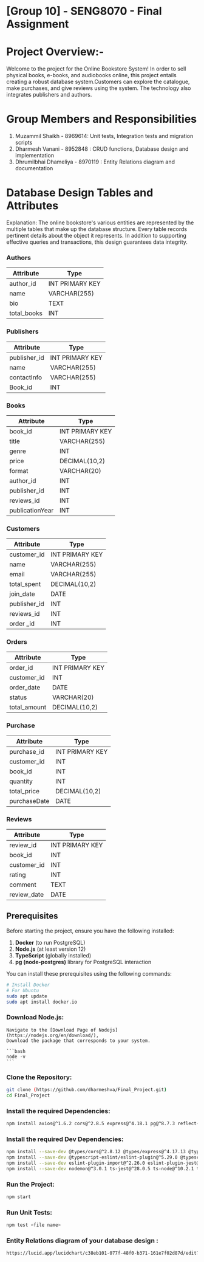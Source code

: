 # [Group 10] - SENG8070 - Final Assignment

# Project Overview:-
Welcome to the project for the Online Bookstore System! In order to sell physical books, e-books, and audiobooks online, this project entails creating a robust database system.Customers can explore the catalogue, make purchases, and give reviews using the system. The technology also integrates publishers and authors.

# Group Members and Responsibilities

1. Muzammil Shaikh - 8969614: Unit tests, Integration tests and migration scripts
2. Dharmesh Vanani - 8952848 : CRUD functions, Database design and implementation 
3. Dhrumilbhai Dhameliya - 8970119 : Entity Relations diagram and documentation

# Database Design Tables and Attributes
Explanation:
    The online bookstore's various entities are represented by the multiple tables that make up the database structure. Every table records pertinent details about the object it represents.
In addition to supporting effective queries and transactions, this design guarantees data integrity.

### Authors
| Attribute   | Type          |
|-------------|---------------|
| author_id   | INT PRIMARY KEY |
| name        | VARCHAR(255)  |
| bio         | TEXT          |
| total_books | INT           |

### Publishers
| Attribute     | Type          |
|---------------|---------------|
| publisher_id  | INT PRIMARY KEY |
| name          | VARCHAR(255)  |
| contactInfo   | VARCHAR(255)  |
| Book_id       | INT           |

### Books
| Attribute       | Type            |
|-----------------|-----------------|
| book_id         | INT PRIMARY KEY |
| title           | VARCHAR(255)    |
| genre           | INT             |
| price           | DECIMAL(10,2)   |
| format          | VARCHAR(20)     |
| author_id       | INT             |
| publisher_id    | INT             |
| reviews_id      | INT             |
| publicationYear | INT             |

### Customers
| Attribute      | Type            |
|----------------|-----------------|
| customer_id    | INT PRIMARY KEY |
| name           | VARCHAR(255)    |
| email          | VARCHAR(255)    |
| total_spent    | DECIMAL(10,2)   |
| join_date      | DATE            |
| publisher_id   | INT             |
| reviews_id     | INT             |
| order  _id     | INT             |


### Orders
| Attribute     | Type            |
|---------------|-----------------|
| order_id      | INT PRIMARY KEY |
| customer_id   | INT             |
| order_date    | DATE            |
| status        | VARCHAR(20)     |
| total_amount  | DECIMAL(10,2)   |

### Purchase
| Attribute    | Type            |
|--------------|-----------------|
| purchase_id      | INT PRIMARY KEY |
| customer_id      | INT             |
| book_id          | INT             |
| quantity         | INT             |
| total_price      | DECIMAL(10,2)   |
| purchaseDate     |DATE             |

### Reviews
| Attribute     | Type            |
|---------------|-----------------|
| review_id     | INT PRIMARY KEY |
| book_id       | INT             |
| customer_id   | INT             |
| rating        | INT             |
| comment       | TEXT            |
| review_date   | DATE            |


## Prerequisites

Before starting the project, ensure you have the following installed:

1. **Docker** (to run PostgreSQL)
2. **Node.js** (at least version 12)
3. **TypeScript** (globally installed)
4. **pg (node-postgres)** library for PostgreSQL interaction

You can install these prerequisites using the following commands:

```bash
# Install Docker
# For Ubuntu
sudo apt update
sudo apt install docker.io
```
### Download Node.js:
    Navigate to the [Download Page of Nodejs](https://nodejs.org/en/download/),
    Download the package that corresponds to your system.
    
    ```bash
    node -v
    ```

### Clone the Repository:
```bash
git clone (https://github.com/dharmeshva/Final_Project.git)
cd Final_Project
```
### Install the required Dependencies:
```bash
npm install axios@^1.6.2 cors@^2.8.5 express@^4.18.1 pg@^8.7.3 reflect-metadata@^0.1.13 typeorm@^0.3.6
```
### Install the required Dev Dependencies:
```bash
npm install --save-dev @types/cors@^2.8.12 @types/express@^4.17.13 @types/node@^18.0.0
npm install --save-dev @typescript-eslint/eslint-plugin@^5.29.0 @typescript-eslint/parser@^5.29.0 eslint@^8.18.0
npm install --save-dev eslint-plugin-import@^2.26.0 eslint-plugin-jest@^26.5.3 jest@^28.1.1
npm install --save-dev nodemon@^3.0.1 ts-jest@^28.0.5 ts-node@^10.2.1 typescript@^4.7.4
```

### Run the Project:
```bash
npm start
```

### Run Unit Tests:
```bash
npm test <file name>
```

### Entity Relations diagram of your database design :
```bash
https://lucid.app/lucidchart/c38eb101-077f-48f0-b371-161e7f02d87d/edit?viewport_loc=-727%2C-205%2C3072%2C1184%2C0_0&invitationId=inv_9e3948cd-1338-4dbd-ab82-3776a3026713
```







